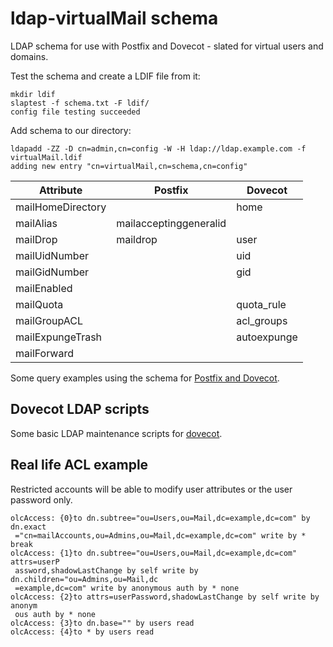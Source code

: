 # ldap-virtualMail schema
LDAP schema for use with Postfix and Dovecot - slated for virtual users and domains.

Test the schema and create a LDIF file from it:

    mkdir ldif
    slaptest -f schema.txt -F ldif/
    config file testing succeeded

Add schema to our directory:
    
    ldapadd -ZZ -D cn=admin,cn=config -W -H ldap://ldap.example.com -f virtualMail.ldif
    adding new entry "cn=virtualMail,cn=schema,cn=config"

| Attribute         | Postfix                | Dovecot     |
|-------------------|------------------------|-------------|
| mailHomeDirectory |                        | home        |
| mailAlias         | mailacceptinggeneralid |             |
| mailDrop          | maildrop               | user        |
| mailUidNumber     |                        | uid         |
| mailGidNumber     |                        | gid         |
| mailEnabled       |                        |             |
| mailQuota         |                        | quota_rule  |
| mailGroupACL      |                        | acl_groups  |
| mailExpungeTrash  |                        | autoexpunge |
| mailForward       |                        |             |

Some query examples using the schema for [Postfix and Dovecot](https://github.com/tleuxner/ldap-virtualMail/tree/master/etc).

## Dovecot LDAP scripts
Some basic LDAP maintenance scripts for [dovecot](https://github.com/tleuxner/dovecot).

## Real life ACL example
Restricted accounts will be able to modify user attributes or the user password only.

```
olcAccess: {0}to dn.subtree="ou=Users,ou=Mail,dc=example,dc=com" by dn.exact
 ="cn=mailAccounts,ou=Admins,ou=Mail,dc=example,dc=com" write by * break
olcAccess: {1}to dn.subtree="ou=Users,ou=Mail,dc=example,dc=com" attrs=userP
 assword,shadowLastChange by self write by dn.children="ou=Admins,ou=Mail,dc
 =example,dc=com" write by anonymous auth by * none
olcAccess: {2}to attrs=userPassword,shadowLastChange by self write by anonym
 ous auth by * none
olcAccess: {3}to dn.base="" by users read
olcAccess: {4}to * by users read
```
